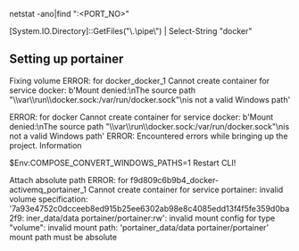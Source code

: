 
netstat  -ano|find ":<PORT_NO>"

[System.IO.Directory]::GetFiles("\\.\\pipe\\") | Select-String "docker"


Setting up portainer
-----------------
Fixing volume
ERROR: for docker_docker_1  Cannot create container for service docker: b'Mount denied:\nThe source path "\\\\var\\\\run\\\\docker.sock:/var/run/docker.sock"\nis not a valid Windows path'

ERROR: for docker  Cannot create container for service docker: b'Mount denied:\nThe source path "\\\\var\\\\run\\\\docker.sock:/var/run/docker.sock"\nis not a valid Windows path'
ERROR: Encountered errors while bringing up the project.
Information

$Env:COMPOSE_CONVERT_WINDOWS_PATHS=1
Restart CLI!

Attach absolute path
ERROR: for f9d809c6b9b4_docker-activemq_portainer_1  Cannot create container for service portainer: invalid volume specification: '7a93e4752c0dcceeb8ed915b25ee6302ab98e8c4085edd13f4f5fe359d0ba2f9:
iner_data/data portainer/portainer:rw': invalid mount config for type "volume": invalid mount path: 'portainer_data/data portainer/portainer' mount path must be absolute                           

